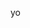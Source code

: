 <script type="module">
  // Import the functions you need from the SDKs you need
  import { initializeApp } from "https://www.gstatic.com/firebasejs/11.1.0/firebase-app.js";
  import { getAnalytics } from "https://www.gstatic.com/firebasejs/11.1.0/firebase-analytics.js";
  // TODO: Add SDKs for Firebase products that you want to use
  // https://firebase.google.com/docs/web/setup#available-libraries

  // Your web app's Firebase configuration
  // For Firebase JS SDK v7.20.0 and later, measurementId is optional
  const firebaseConfig = {
    apiKey: "AIzaSyATDVHbjvsEkSrMZyQyamIoeoY8AeYCR-Q",
    authDomain: "authentification-infochill.firebaseapp.com",
    projectId: "authentification-infochill",
    storageBucket: "authentification-infochill.firebasestorage.app",
    messagingSenderId: "55840485485",
    appId: "1:55840485485:web:6594db136dcd03a6e98f64",
    measurementId: "G-ZW53YFT7Q4"
  };

  // Initialize Firebase
  const app = initializeApp(firebaseConfig);
  const analytics = getAnalytics(app);

  const loginEmail = txtEmail.value;
  const loginPassword = txtPassword.value;

  const userCredential = await signWithEmailAndPassword(auth, loginEmail, loginPassword);
  console.log(userCredential.user);

</script>

yo